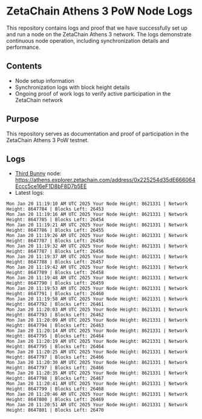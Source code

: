 # ZetaChain Athens 3 PoW Node Logs
This repository contains logs and proof that we have successfully set up and run a node on the ZetaChain Athens 3 network. The logs demonstrate continuous node operation, including synchronization details and performance.

## Contents
- Node setup information
- Synchronization logs with block height details
- Ongoing proof of work logs to verify active participation in the ZetaChain network

## Purpose
This repository serves as documentation and proof of participation in the ZetaChain Athens 3 PoW testnet.

## Logs

- [Third Bunny](https://thirdbunny.xyz/) node: https://athens.explorer.zetachain.com/address/0x225254d35dE666064Eccc5ce16eF1D8bF8D7b5EE
- Latest logs:
```
Mon Jan 20 11:19:10 AM UTC 2025 Your Node Height: 8621331 | Network Height: 8647784 | Blocks Left: 26453
Mon Jan 20 11:19:16 AM UTC 2025 Your Node Height: 8621331 | Network Height: 8647785 | Blocks Left: 26454
Mon Jan 20 11:19:21 AM UTC 2025 Your Node Height: 8621331 | Network Height: 8647786 | Blocks Left: 26455
Mon Jan 20 11:19:26 AM UTC 2025 Your Node Height: 8621331 | Network Height: 8647787 | Blocks Left: 26456
Mon Jan 20 11:19:32 AM UTC 2025 Your Node Height: 8621331 | Network Height: 8647787 | Blocks Left: 26456
Mon Jan 20 11:19:37 AM UTC 2025 Your Node Height: 8621331 | Network Height: 8647788 | Blocks Left: 26457
Mon Jan 20 11:19:42 AM UTC 2025 Your Node Height: 8621331 | Network Height: 8647789 | Blocks Left: 26458
Mon Jan 20 11:19:48 AM UTC 2025 Your Node Height: 8621331 | Network Height: 8647790 | Blocks Left: 26459
Mon Jan 20 11:19:53 AM UTC 2025 Your Node Height: 8621331 | Network Height: 8647791 | Blocks Left: 26460
Mon Jan 20 11:19:58 AM UTC 2025 Your Node Height: 8621331 | Network Height: 8647792 | Blocks Left: 26461
Mon Jan 20 11:20:03 AM UTC 2025 Your Node Height: 8621331 | Network Height: 8647793 | Blocks Left: 26462
Mon Jan 20 11:20:09 AM UTC 2025 Your Node Height: 8621331 | Network Height: 8647794 | Blocks Left: 26463
Mon Jan 20 11:20:14 AM UTC 2025 Your Node Height: 8621331 | Network Height: 8647795 | Blocks Left: 26464
Mon Jan 20 11:20:19 AM UTC 2025 Your Node Height: 8621331 | Network Height: 8647795 | Blocks Left: 26464
Mon Jan 20 11:20:25 AM UTC 2025 Your Node Height: 8621331 | Network Height: 8647797 | Blocks Left: 26466
Mon Jan 20 11:20:30 AM UTC 2025 Your Node Height: 8621331 | Network Height: 8647797 | Blocks Left: 26466
Mon Jan 20 11:20:35 AM UTC 2025 Your Node Height: 8621331 | Network Height: 8647798 | Blocks Left: 26467
Mon Jan 20 11:20:41 AM UTC 2025 Your Node Height: 8621331 | Network Height: 8647799 | Blocks Left: 26468
Mon Jan 20 11:20:46 AM UTC 2025 Your Node Height: 8621331 | Network Height: 8647800 | Blocks Left: 26469
Mon Jan 20 11:20:51 AM UTC 2025 Your Node Height: 8621331 | Network Height: 8647801 | Blocks Left: 26470
```
